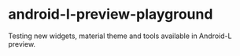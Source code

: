 android-l-preview-playground
============================

Testing new widgets, material theme and tools available in Android-L preview.
